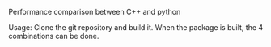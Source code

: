 Performance comparison between C++ and python

Usage: Clone the git repository and build it. When the package is built, the 4 combinations can be done. 



